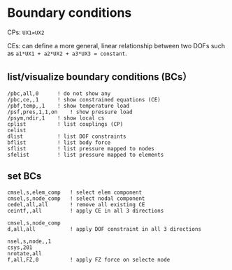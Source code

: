 # Boundary conditions

CPs: `UX1=UX2`

CEs: can define a more general, linear relationship between two DOFs such as `a1*UX1 + a2*UX2 + a3*UX3 = constant`. 

## list/visualize boundary conditions (BCs）
```
/pbc,all,0      ! do not show any
/pbc,ce,,1      ! show constrained equations (CE)
/pbf,temp,,1    ! show temperature load
/psf,pres,1,1,on    ! show pressure load
/psym,ndir,1    ! show local cs
cplist          ! list couplings (CP)
celist
dlist           ! list DOF constraints
bflist          ! list body force
sflist          ! list pressure mapped to nodes
sfelist         ! list pressure mapped to elements
```

## set BCs
```
cmsel,s,elem_comp   ! select elem component
cmsel,s,node_comp   ! select nodal component
cedel,all,all       ! remove all existing CE
ceintf,,all         ! apply CE in all 3 directions

cmsel,s,node_comp
d,all,all           ! apply DOF constraint in all 3 directions

nsel,s,node,,1
csys,201
nrotate,all
f,all,FZ,0          ! apply FZ force on selecte node
```

